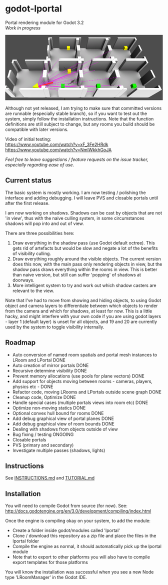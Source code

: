 # godot-lportal
Portal rendering module for Godot 3.2\
_Work in progress_

![plane_lines](images/plane_lines.png)

Although not yet released, I am trying to make sure that committed versions are runnable (especially stable branch), so if you want to test out the system, simply follow the installation instructions. Note that the function definitions are still subject to change, but any rooms you build should be compatible with later versions.

Video of initial testing:\
https://www.youtube.com/watch?v=xF_3Fe2HRdk \
https://www.youtube.com/watch?v=NmlWkkhGoJA

_Feel free to leave suggestions / feature requests on the issue tracker, especially regarding ease of use._

## Current status
The basic system is mostly working. I am now testing / polishing the interface and adding debugging. I will leave PVS and closable portals until after the first release.

I am now working on shadows. Shadows can be cast by objects that are not 'in view', thus with the naive culling system, in some circumstances shadows will pop into and out of view.

There are three possibilities here:
1) Draw everything in the shadow pass (use Godot default octree). This gets rid of artefacts but would be slow and negate a lot of the benefits of visibility culling.
2) Draw everything roughly around the visible objects. The current version does this now, with the main pass only rendering objects in view, but the shadow pass draws everything within the rooms in view. This is better than naive version, but still can suffer 'popping' of shadows at doorways.
3) More intelligent system to try and work out which shadow casters are relevant to the view.

Note that I've had to move from showing and hiding objects, to using Godot object and camera layers to differentiate between which objects to render from the camera and which for shadows, at least for now. This is a little hacky, and might interfere with your own code if you are using godot layers - layer 1 (default layer) is unset for all objects, and 19 and 20 are currently used by the system to toggle visibility internally.

## Roadmap
* Auto conversion of named room spatials and portal mesh instances to LRoom and LPortal DONE
* Auto creation of mirror portals DONE
* Recursive determine visibility DONE
* Prevent memory allocations (use pools for plane vectors) DONE
* Add support for objects moving between rooms - cameras, players, physics etc - DONE
* Refactor code, moving LRooms and LPortals outside scene graph DONE
* Cleanup code, Optimize DONE
* Handle special cases (multiple portals views into room etc) DONE
* Optimize non-moving statics DONE
* Optional convex hull bound for rooms DONE
* Add debug graphical view of portal planes DONE
* Add debug graphical view of room bounds DONE
* Dealing with shadows from objects outside of view
* Bug fixing / testing ONGOING
* Closable portals
* PVS (primary and secondary)
* Investigate multiple passes (shadows, lights)

## Instructions
See [INSTRUCTIONS.md](INSTRUCTIONS.md)  and [TUTORIAL.md](TUTORIAL.md)

## Installation
You will need to compile Godot from source (for now). See:
http://docs.godotengine.org/en/3.0/development/compiling/index.html

Once the engine is compiling okay on your system, to add the module:
* Create a folder inside godot/modules called 'lportal'
* Clone / download this repository as a zip file and place the files in the lportal folder
* Compile the engine as normal, it should automatically pick up the lportal module
* Note that to export to other platforms you will also have to compile export templates for those platforms

You will know the installation was successful when you see a new Node type 'LRoomManager' in the Godot IDE.
